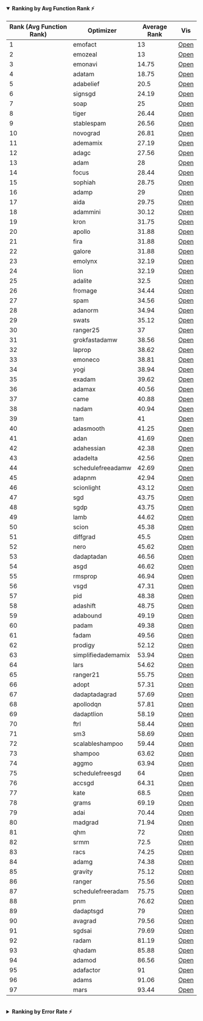 
<h4>
<details open>
<summary>Ranking by Avg Function Rank ⚡</summary>

<h6>

|   Rank (Avg Function Rank) | Optimizer          |   Average Rank | Vis                                                                              |
|----------------------------|--------------------|----------------|----------------------------------------------------------------------------------|
|                          1 | emofact            |          13    | [Open](https://aidinhamedi.github.io/Optimizer-Benchmark/vis/emofact)            |
|                          2 | emozeal            |          13    | [Open](https://aidinhamedi.github.io/Optimizer-Benchmark/vis/emozeal)            |
|                          3 | emonavi            |          14.75 | [Open](https://aidinhamedi.github.io/Optimizer-Benchmark/vis/emonavi)            |
|                          4 | adatam             |          18.75 | [Open](https://aidinhamedi.github.io/Optimizer-Benchmark/vis/adatam)             |
|                          5 | adabelief          |          20.5  | [Open](https://aidinhamedi.github.io/Optimizer-Benchmark/vis/adabelief)          |
|                          6 | signsgd            |          24.19 | [Open](https://aidinhamedi.github.io/Optimizer-Benchmark/vis/signsgd)            |
|                          7 | soap               |          25    | [Open](https://aidinhamedi.github.io/Optimizer-Benchmark/vis/soap)               |
|                          8 | tiger              |          26.44 | [Open](https://aidinhamedi.github.io/Optimizer-Benchmark/vis/tiger)              |
|                          9 | stablespam         |          26.56 | [Open](https://aidinhamedi.github.io/Optimizer-Benchmark/vis/stablespam)         |
|                         10 | novograd           |          26.81 | [Open](https://aidinhamedi.github.io/Optimizer-Benchmark/vis/novograd)           |
|                         11 | ademamix           |          27.19 | [Open](https://aidinhamedi.github.io/Optimizer-Benchmark/vis/ademamix)           |
|                         12 | adagc              |          27.56 | [Open](https://aidinhamedi.github.io/Optimizer-Benchmark/vis/adagc)              |
|                         13 | adam               |          28    | [Open](https://aidinhamedi.github.io/Optimizer-Benchmark/vis/adam)               |
|                         14 | focus              |          28.44 | [Open](https://aidinhamedi.github.io/Optimizer-Benchmark/vis/focus)              |
|                         15 | sophiah            |          28.75 | [Open](https://aidinhamedi.github.io/Optimizer-Benchmark/vis/sophiah)            |
|                         16 | adamp              |          29    | [Open](https://aidinhamedi.github.io/Optimizer-Benchmark/vis/adamp)              |
|                         17 | aida               |          29.75 | [Open](https://aidinhamedi.github.io/Optimizer-Benchmark/vis/aida)               |
|                         18 | adammini           |          30.12 | [Open](https://aidinhamedi.github.io/Optimizer-Benchmark/vis/adammini)           |
|                         19 | kron               |          31.75 | [Open](https://aidinhamedi.github.io/Optimizer-Benchmark/vis/kron)               |
|                         20 | apollo             |          31.88 | [Open](https://aidinhamedi.github.io/Optimizer-Benchmark/vis/apollo)             |
|                         21 | fira               |          31.88 | [Open](https://aidinhamedi.github.io/Optimizer-Benchmark/vis/fira)               |
|                         22 | galore             |          31.88 | [Open](https://aidinhamedi.github.io/Optimizer-Benchmark/vis/galore)             |
|                         23 | emolynx            |          32.19 | [Open](https://aidinhamedi.github.io/Optimizer-Benchmark/vis/emolynx)            |
|                         24 | lion               |          32.19 | [Open](https://aidinhamedi.github.io/Optimizer-Benchmark/vis/lion)               |
|                         25 | adalite            |          32.5  | [Open](https://aidinhamedi.github.io/Optimizer-Benchmark/vis/adalite)            |
|                         26 | fromage            |          34.44 | [Open](https://aidinhamedi.github.io/Optimizer-Benchmark/vis/fromage)            |
|                         27 | spam               |          34.56 | [Open](https://aidinhamedi.github.io/Optimizer-Benchmark/vis/spam)               |
|                         28 | adanorm            |          34.94 | [Open](https://aidinhamedi.github.io/Optimizer-Benchmark/vis/adanorm)            |
|                         29 | swats              |          35.12 | [Open](https://aidinhamedi.github.io/Optimizer-Benchmark/vis/swats)              |
|                         30 | ranger25           |          37    | [Open](https://aidinhamedi.github.io/Optimizer-Benchmark/vis/ranger25)           |
|                         31 | grokfastadamw      |          38.56 | [Open](https://aidinhamedi.github.io/Optimizer-Benchmark/vis/grokfastadamw)      |
|                         32 | laprop             |          38.62 | [Open](https://aidinhamedi.github.io/Optimizer-Benchmark/vis/laprop)             |
|                         33 | emoneco            |          38.81 | [Open](https://aidinhamedi.github.io/Optimizer-Benchmark/vis/emoneco)            |
|                         34 | yogi               |          38.94 | [Open](https://aidinhamedi.github.io/Optimizer-Benchmark/vis/yogi)               |
|                         35 | exadam             |          39.62 | [Open](https://aidinhamedi.github.io/Optimizer-Benchmark/vis/exadam)             |
|                         36 | adamax             |          40.56 | [Open](https://aidinhamedi.github.io/Optimizer-Benchmark/vis/adamax)             |
|                         37 | came               |          40.88 | [Open](https://aidinhamedi.github.io/Optimizer-Benchmark/vis/came)               |
|                         38 | nadam              |          40.94 | [Open](https://aidinhamedi.github.io/Optimizer-Benchmark/vis/nadam)              |
|                         39 | tam                |          41    | [Open](https://aidinhamedi.github.io/Optimizer-Benchmark/vis/tam)                |
|                         40 | adasmooth          |          41.25 | [Open](https://aidinhamedi.github.io/Optimizer-Benchmark/vis/adasmooth)          |
|                         41 | adan               |          41.69 | [Open](https://aidinhamedi.github.io/Optimizer-Benchmark/vis/adan)               |
|                         42 | adahessian         |          42.38 | [Open](https://aidinhamedi.github.io/Optimizer-Benchmark/vis/adahessian)         |
|                         43 | adadelta           |          42.56 | [Open](https://aidinhamedi.github.io/Optimizer-Benchmark/vis/adadelta)           |
|                         44 | schedulefreeadamw  |          42.69 | [Open](https://aidinhamedi.github.io/Optimizer-Benchmark/vis/schedulefreeadamw)  |
|                         45 | adapnm             |          42.94 | [Open](https://aidinhamedi.github.io/Optimizer-Benchmark/vis/adapnm)             |
|                         46 | scionlight         |          43.12 | [Open](https://aidinhamedi.github.io/Optimizer-Benchmark/vis/scionlight)         |
|                         47 | sgd                |          43.75 | [Open](https://aidinhamedi.github.io/Optimizer-Benchmark/vis/sgd)                |
|                         48 | sgdp               |          43.75 | [Open](https://aidinhamedi.github.io/Optimizer-Benchmark/vis/sgdp)               |
|                         49 | lamb               |          44.62 | [Open](https://aidinhamedi.github.io/Optimizer-Benchmark/vis/lamb)               |
|                         50 | scion              |          45.38 | [Open](https://aidinhamedi.github.io/Optimizer-Benchmark/vis/scion)              |
|                         51 | diffgrad           |          45.5  | [Open](https://aidinhamedi.github.io/Optimizer-Benchmark/vis/diffgrad)           |
|                         52 | nero               |          45.62 | [Open](https://aidinhamedi.github.io/Optimizer-Benchmark/vis/nero)               |
|                         53 | dadaptadan         |          46.56 | [Open](https://aidinhamedi.github.io/Optimizer-Benchmark/vis/dadaptadan)         |
|                         54 | asgd               |          46.62 | [Open](https://aidinhamedi.github.io/Optimizer-Benchmark/vis/asgd)               |
|                         55 | rmsprop            |          46.94 | [Open](https://aidinhamedi.github.io/Optimizer-Benchmark/vis/rmsprop)            |
|                         56 | vsgd               |          47.31 | [Open](https://aidinhamedi.github.io/Optimizer-Benchmark/vis/vsgd)               |
|                         57 | pid                |          48.38 | [Open](https://aidinhamedi.github.io/Optimizer-Benchmark/vis/pid)                |
|                         58 | adashift           |          48.75 | [Open](https://aidinhamedi.github.io/Optimizer-Benchmark/vis/adashift)           |
|                         59 | adabound           |          49.19 | [Open](https://aidinhamedi.github.io/Optimizer-Benchmark/vis/adabound)           |
|                         60 | padam              |          49.38 | [Open](https://aidinhamedi.github.io/Optimizer-Benchmark/vis/padam)              |
|                         61 | fadam              |          49.56 | [Open](https://aidinhamedi.github.io/Optimizer-Benchmark/vis/fadam)              |
|                         62 | prodigy            |          52.12 | [Open](https://aidinhamedi.github.io/Optimizer-Benchmark/vis/prodigy)            |
|                         63 | simplifiedademamix |          53.94 | [Open](https://aidinhamedi.github.io/Optimizer-Benchmark/vis/simplifiedademamix) |
|                         64 | lars               |          54.62 | [Open](https://aidinhamedi.github.io/Optimizer-Benchmark/vis/lars)               |
|                         65 | ranger21           |          55.75 | [Open](https://aidinhamedi.github.io/Optimizer-Benchmark/vis/ranger21)           |
|                         66 | adopt              |          57.31 | [Open](https://aidinhamedi.github.io/Optimizer-Benchmark/vis/adopt)              |
|                         67 | dadaptadagrad      |          57.69 | [Open](https://aidinhamedi.github.io/Optimizer-Benchmark/vis/dadaptadagrad)      |
|                         68 | apollodqn          |          57.81 | [Open](https://aidinhamedi.github.io/Optimizer-Benchmark/vis/apollodqn)          |
|                         69 | dadaptlion         |          58.19 | [Open](https://aidinhamedi.github.io/Optimizer-Benchmark/vis/dadaptlion)         |
|                         70 | ftrl               |          58.44 | [Open](https://aidinhamedi.github.io/Optimizer-Benchmark/vis/ftrl)               |
|                         71 | sm3                |          58.69 | [Open](https://aidinhamedi.github.io/Optimizer-Benchmark/vis/sm3)                |
|                         72 | scalableshampoo    |          59.44 | [Open](https://aidinhamedi.github.io/Optimizer-Benchmark/vis/scalableshampoo)    |
|                         73 | shampoo            |          63.62 | [Open](https://aidinhamedi.github.io/Optimizer-Benchmark/vis/shampoo)            |
|                         74 | aggmo              |          63.94 | [Open](https://aidinhamedi.github.io/Optimizer-Benchmark/vis/aggmo)              |
|                         75 | schedulefreesgd    |          64    | [Open](https://aidinhamedi.github.io/Optimizer-Benchmark/vis/schedulefreesgd)    |
|                         76 | accsgd             |          64.31 | [Open](https://aidinhamedi.github.io/Optimizer-Benchmark/vis/accsgd)             |
|                         77 | kate               |          68.5  | [Open](https://aidinhamedi.github.io/Optimizer-Benchmark/vis/kate)               |
|                         78 | grams              |          69.19 | [Open](https://aidinhamedi.github.io/Optimizer-Benchmark/vis/grams)              |
|                         79 | adai               |          70.44 | [Open](https://aidinhamedi.github.io/Optimizer-Benchmark/vis/adai)               |
|                         80 | madgrad            |          71.94 | [Open](https://aidinhamedi.github.io/Optimizer-Benchmark/vis/madgrad)            |
|                         81 | qhm                |          72    | [Open](https://aidinhamedi.github.io/Optimizer-Benchmark/vis/qhm)                |
|                         82 | srmm               |          72.5  | [Open](https://aidinhamedi.github.io/Optimizer-Benchmark/vis/srmm)               |
|                         83 | racs               |          74.25 | [Open](https://aidinhamedi.github.io/Optimizer-Benchmark/vis/racs)               |
|                         84 | adamg              |          74.38 | [Open](https://aidinhamedi.github.io/Optimizer-Benchmark/vis/adamg)              |
|                         85 | gravity            |          75.12 | [Open](https://aidinhamedi.github.io/Optimizer-Benchmark/vis/gravity)            |
|                         86 | ranger             |          75.56 | [Open](https://aidinhamedi.github.io/Optimizer-Benchmark/vis/ranger)             |
|                         87 | schedulefreeradam  |          75.75 | [Open](https://aidinhamedi.github.io/Optimizer-Benchmark/vis/schedulefreeradam)  |
|                         88 | pnm                |          76.62 | [Open](https://aidinhamedi.github.io/Optimizer-Benchmark/vis/pnm)                |
|                         89 | dadaptsgd          |          79    | [Open](https://aidinhamedi.github.io/Optimizer-Benchmark/vis/dadaptsgd)          |
|                         90 | avagrad            |          79.56 | [Open](https://aidinhamedi.github.io/Optimizer-Benchmark/vis/avagrad)            |
|                         91 | sgdsai             |          79.69 | [Open](https://aidinhamedi.github.io/Optimizer-Benchmark/vis/sgdsai)             |
|                         92 | radam              |          81.19 | [Open](https://aidinhamedi.github.io/Optimizer-Benchmark/vis/radam)              |
|                         93 | qhadam             |          85.88 | [Open](https://aidinhamedi.github.io/Optimizer-Benchmark/vis/qhadam)             |
|                         94 | adamod             |          86.56 | [Open](https://aidinhamedi.github.io/Optimizer-Benchmark/vis/adamod)             |
|                         95 | adafactor          |          91    | [Open](https://aidinhamedi.github.io/Optimizer-Benchmark/vis/adafactor)          |
|                         96 | adams              |          91.06 | [Open](https://aidinhamedi.github.io/Optimizer-Benchmark/vis/adams)              |
|                         97 | mars               |          93.44 | [Open](https://aidinhamedi.github.io/Optimizer-Benchmark/vis/mars)               |


</h6>

</details>
</h4>

<h4>
<details>
<summary>Ranking by Error Rate ⚡</summary>

<h6>

|   Rank (Error Rate) | Optimizer          | Avg Error Rate   | Vis                                                                              |
|---------------------|--------------------|------------------|----------------------------------------------------------------------------------|
|                   1 | adatam             | 3.3906           | [Open](https://aidinhamedi.github.io/Optimizer-Benchmark/vis/adatam)             |
|                   2 | emonavi            | 3.4562           | [Open](https://aidinhamedi.github.io/Optimizer-Benchmark/vis/emonavi)            |
|                   3 | emofact            | 3.4753           | [Open](https://aidinhamedi.github.io/Optimizer-Benchmark/vis/emofact)            |
|                   4 | emozeal            | 3.4753           | [Open](https://aidinhamedi.github.io/Optimizer-Benchmark/vis/emozeal)            |
|                   5 | tiger              | 3.9969           | [Open](https://aidinhamedi.github.io/Optimizer-Benchmark/vis/tiger)              |
|                   6 | signsgd            | 4.2924           | [Open](https://aidinhamedi.github.io/Optimizer-Benchmark/vis/signsgd)            |
|                   7 | sophiah            | 4.723            | [Open](https://aidinhamedi.github.io/Optimizer-Benchmark/vis/sophiah)            |
|                   8 | emolynx            | 5.1373           | [Open](https://aidinhamedi.github.io/Optimizer-Benchmark/vis/emolynx)            |
|                   9 | lion               | 5.1373           | [Open](https://aidinhamedi.github.io/Optimizer-Benchmark/vis/lion)               |
|                  10 | focus              | 5.3087           | [Open](https://aidinhamedi.github.io/Optimizer-Benchmark/vis/focus)              |
|                  11 | kron               | 6.0274           | [Open](https://aidinhamedi.github.io/Optimizer-Benchmark/vis/kron)               |
|                  12 | adabelief          | 6.4662           | [Open](https://aidinhamedi.github.io/Optimizer-Benchmark/vis/adabelief)          |
|                  13 | novograd           | 6.5473           | [Open](https://aidinhamedi.github.io/Optimizer-Benchmark/vis/novograd)           |
|                  14 | exadam             | 6.7497           | [Open](https://aidinhamedi.github.io/Optimizer-Benchmark/vis/exadam)             |
|                  15 | fromage            | 7.0991           | [Open](https://aidinhamedi.github.io/Optimizer-Benchmark/vis/fromage)            |
|                  16 | lamb               | 7.5312           | [Open](https://aidinhamedi.github.io/Optimizer-Benchmark/vis/lamb)               |
|                  17 | ademamix           | 7.948            | [Open](https://aidinhamedi.github.io/Optimizer-Benchmark/vis/ademamix)           |
|                  18 | adammini           | 8.1328           | [Open](https://aidinhamedi.github.io/Optimizer-Benchmark/vis/adammini)           |
|                  19 | adadelta           | 8.2486           | [Open](https://aidinhamedi.github.io/Optimizer-Benchmark/vis/adadelta)           |
|                  20 | adagc              | 8.4104           | [Open](https://aidinhamedi.github.io/Optimizer-Benchmark/vis/adagc)              |
|                  21 | apollo             | 8.4469           | [Open](https://aidinhamedi.github.io/Optimizer-Benchmark/vis/apollo)             |
|                  22 | fira               | 8.4469           | [Open](https://aidinhamedi.github.io/Optimizer-Benchmark/vis/fira)               |
|                  23 | galore             | 8.4469           | [Open](https://aidinhamedi.github.io/Optimizer-Benchmark/vis/galore)             |
|                  24 | adapnm             | 8.5628           | [Open](https://aidinhamedi.github.io/Optimizer-Benchmark/vis/adapnm)             |
|                  25 | scionlight         | 8.6491           | [Open](https://aidinhamedi.github.io/Optimizer-Benchmark/vis/scionlight)         |
|                  26 | adalite            | 8.7071           | [Open](https://aidinhamedi.github.io/Optimizer-Benchmark/vis/adalite)            |
|                  27 | emoneco            | 8.7699           | [Open](https://aidinhamedi.github.io/Optimizer-Benchmark/vis/emoneco)            |
|                  28 | stablespam         | 8.7751           | [Open](https://aidinhamedi.github.io/Optimizer-Benchmark/vis/stablespam)         |
|                  29 | adam               | 8.8905           | [Open](https://aidinhamedi.github.io/Optimizer-Benchmark/vis/adam)               |
|                  30 | soap               | 8.9126           | [Open](https://aidinhamedi.github.io/Optimizer-Benchmark/vis/soap)               |
|                  31 | nadam              | 9.2417           | [Open](https://aidinhamedi.github.io/Optimizer-Benchmark/vis/nadam)              |
|                  32 | adamp              | 9.5865           | [Open](https://aidinhamedi.github.io/Optimizer-Benchmark/vis/adamp)              |
|                  33 | adanorm            | 9.7223           | [Open](https://aidinhamedi.github.io/Optimizer-Benchmark/vis/adanorm)            |
|                  34 | rmsprop            | 9.7358           | [Open](https://aidinhamedi.github.io/Optimizer-Benchmark/vis/rmsprop)            |
|                  35 | aida               | 9.7844           | [Open](https://aidinhamedi.github.io/Optimizer-Benchmark/vis/aida)               |
|                  36 | nero               | 9.8053           | [Open](https://aidinhamedi.github.io/Optimizer-Benchmark/vis/nero)               |
|                  37 | diffgrad           | 9.8235           | [Open](https://aidinhamedi.github.io/Optimizer-Benchmark/vis/diffgrad)           |
|                  38 | laprop             | 10.0266          | [Open](https://aidinhamedi.github.io/Optimizer-Benchmark/vis/laprop)             |
|                  39 | spam               | 10.0438          | [Open](https://aidinhamedi.github.io/Optimizer-Benchmark/vis/spam)               |
|                  40 | adasmooth          | 10.158           | [Open](https://aidinhamedi.github.io/Optimizer-Benchmark/vis/adasmooth)          |
|                  41 | tam                | 10.4039          | [Open](https://aidinhamedi.github.io/Optimizer-Benchmark/vis/tam)                |
|                  42 | swats              | 10.5598          | [Open](https://aidinhamedi.github.io/Optimizer-Benchmark/vis/swats)              |
|                  43 | asgd               | 10.8174          | [Open](https://aidinhamedi.github.io/Optimizer-Benchmark/vis/asgd)               |
|                  44 | came               | 10.9854          | [Open](https://aidinhamedi.github.io/Optimizer-Benchmark/vis/came)               |
|                  45 | adahessian         | 11.1066          | [Open](https://aidinhamedi.github.io/Optimizer-Benchmark/vis/adahessian)         |
|                  46 | schedulefreeadamw  | 12.1115          | [Open](https://aidinhamedi.github.io/Optimizer-Benchmark/vis/schedulefreeadamw)  |
|                  47 | adashift           | 12.7504          | [Open](https://aidinhamedi.github.io/Optimizer-Benchmark/vis/adashift)           |
|                  48 | adamax             | 12.8721          | [Open](https://aidinhamedi.github.io/Optimizer-Benchmark/vis/adamax)             |
|                  49 | yogi               | 12.9361          | [Open](https://aidinhamedi.github.io/Optimizer-Benchmark/vis/yogi)               |
|                  50 | vsgd               | 12.9511          | [Open](https://aidinhamedi.github.io/Optimizer-Benchmark/vis/vsgd)               |
|                  51 | adan               | 13.0089          | [Open](https://aidinhamedi.github.io/Optimizer-Benchmark/vis/adan)               |
|                  52 | schedulefreesgd    | 13.0602          | [Open](https://aidinhamedi.github.io/Optimizer-Benchmark/vis/schedulefreesgd)    |
|                  53 | fadam              | 13.0729          | [Open](https://aidinhamedi.github.io/Optimizer-Benchmark/vis/fadam)              |
|                  54 | adopt              | 13.4732          | [Open](https://aidinhamedi.github.io/Optimizer-Benchmark/vis/adopt)              |
|                  55 | padam              | 14.0248          | [Open](https://aidinhamedi.github.io/Optimizer-Benchmark/vis/padam)              |
|                  56 | dadaptadan         | 14.4575          | [Open](https://aidinhamedi.github.io/Optimizer-Benchmark/vis/dadaptadan)         |
|                  57 | grokfastadamw      | 15.0406          | [Open](https://aidinhamedi.github.io/Optimizer-Benchmark/vis/grokfastadamw)      |
|                  58 | dadaptadagrad      | 15.2034          | [Open](https://aidinhamedi.github.io/Optimizer-Benchmark/vis/dadaptadagrad)      |
|                  59 | simplifiedademamix | 15.7192          | [Open](https://aidinhamedi.github.io/Optimizer-Benchmark/vis/simplifiedademamix) |
|                  60 | ranger21           | 16.0177          | [Open](https://aidinhamedi.github.io/Optimizer-Benchmark/vis/ranger21)           |
|                  61 | scion              | 16.119           | [Open](https://aidinhamedi.github.io/Optimizer-Benchmark/vis/scion)              |
|                  62 | sgd                | 16.6986          | [Open](https://aidinhamedi.github.io/Optimizer-Benchmark/vis/sgd)                |
|                  63 | sgdp               | 16.6986          | [Open](https://aidinhamedi.github.io/Optimizer-Benchmark/vis/sgdp)               |
|                  64 | ftrl               | 17.6352          | [Open](https://aidinhamedi.github.io/Optimizer-Benchmark/vis/ftrl)               |
|                  65 | sm3                | 17.7487          | [Open](https://aidinhamedi.github.io/Optimizer-Benchmark/vis/sm3)                |
|                  66 | adabound           | 18.7915          | [Open](https://aidinhamedi.github.io/Optimizer-Benchmark/vis/adabound)           |
|                  67 | pid                | 18.9555          | [Open](https://aidinhamedi.github.io/Optimizer-Benchmark/vis/pid)                |
|                  68 | kate               | 19.6937          | [Open](https://aidinhamedi.github.io/Optimizer-Benchmark/vis/kate)               |
|                  69 | apollodqn          | 19.7824          | [Open](https://aidinhamedi.github.io/Optimizer-Benchmark/vis/apollodqn)          |
|                  70 | dadaptlion         | 20.2519          | [Open](https://aidinhamedi.github.io/Optimizer-Benchmark/vis/dadaptlion)         |
|                  71 | lars               | 20.3135          | [Open](https://aidinhamedi.github.io/Optimizer-Benchmark/vis/lars)               |
|                  72 | prodigy            | 20.6609          | [Open](https://aidinhamedi.github.io/Optimizer-Benchmark/vis/prodigy)            |
|                  73 | grams              | 20.8008          | [Open](https://aidinhamedi.github.io/Optimizer-Benchmark/vis/grams)              |
|                  74 | scalableshampoo    | 21.1188          | [Open](https://aidinhamedi.github.io/Optimizer-Benchmark/vis/scalableshampoo)    |
|                  75 | shampoo            | 21.6842          | [Open](https://aidinhamedi.github.io/Optimizer-Benchmark/vis/shampoo)            |
|                  76 | accsgd             | 23.1303          | [Open](https://aidinhamedi.github.io/Optimizer-Benchmark/vis/accsgd)             |
|                  77 | qhm                | 23.5284          | [Open](https://aidinhamedi.github.io/Optimizer-Benchmark/vis/qhm)                |
|                  78 | ranger             | 23.6326          | [Open](https://aidinhamedi.github.io/Optimizer-Benchmark/vis/ranger)             |
|                  79 | racs               | 23.9282          | [Open](https://aidinhamedi.github.io/Optimizer-Benchmark/vis/racs)               |
|                  80 | adai               | 23.9893          | [Open](https://aidinhamedi.github.io/Optimizer-Benchmark/vis/adai)               |
|                  81 | srmm               | 24.2722          | [Open](https://aidinhamedi.github.io/Optimizer-Benchmark/vis/srmm)               |
|                  82 | aggmo              | 24.276           | [Open](https://aidinhamedi.github.io/Optimizer-Benchmark/vis/aggmo)              |
|                  83 | pnm                | 25.1595          | [Open](https://aidinhamedi.github.io/Optimizer-Benchmark/vis/pnm)                |
|                  84 | madgrad            | 26.0235          | [Open](https://aidinhamedi.github.io/Optimizer-Benchmark/vis/madgrad)            |
|                  85 | schedulefreeradam  | 26.418           | [Open](https://aidinhamedi.github.io/Optimizer-Benchmark/vis/schedulefreeradam)  |
|                  86 | adamg              | 26.5044          | [Open](https://aidinhamedi.github.io/Optimizer-Benchmark/vis/adamg)              |
|                  87 | gravity            | 27.1906          | [Open](https://aidinhamedi.github.io/Optimizer-Benchmark/vis/gravity)            |
|                  88 | radam              | 27.3285          | [Open](https://aidinhamedi.github.io/Optimizer-Benchmark/vis/radam)              |
|                  89 | avagrad            | 27.36            | [Open](https://aidinhamedi.github.io/Optimizer-Benchmark/vis/avagrad)            |
|                  90 | sgdsai             | 28.2559          | [Open](https://aidinhamedi.github.io/Optimizer-Benchmark/vis/sgdsai)             |
|                  91 | dadaptsgd          | 28.4846          | [Open](https://aidinhamedi.github.io/Optimizer-Benchmark/vis/dadaptsgd)          |
|                  92 | adamod             | 29.2631          | [Open](https://aidinhamedi.github.io/Optimizer-Benchmark/vis/adamod)             |
|                  93 | adafactor          | 32.3336          | [Open](https://aidinhamedi.github.io/Optimizer-Benchmark/vis/adafactor)          |
|                  94 | mars               | 38.0967          | [Open](https://aidinhamedi.github.io/Optimizer-Benchmark/vis/mars)               |
|                  95 | adams              | 56.9071          | [Open](https://aidinhamedi.github.io/Optimizer-Benchmark/vis/adams)              |
|                  96 | qhadam             | 386.1081         | [Open](https://aidinhamedi.github.io/Optimizer-Benchmark/vis/qhadam)             |
|                  97 | ranger25           | Failed ⚠️        | [Open](https://aidinhamedi.github.io/Optimizer-Benchmark/vis/ranger25)           |

</h6>

</details>
</h4>
